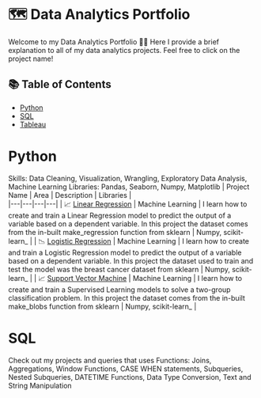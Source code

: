 # 🗺 Data Analytics Portfolio
Welcome to my Data Analytics Portfolio 🙌🏽
Here I provide a brief explanation to all of my data analytics projects.
Feel free to click on the project name!
## 📚 Table of Contents
- [Python](#python)
- [SQL](#sql)
- [Tableau](#tableau)

# Python 
Skills: Data Cleaning, Visualization, Wrangling, Exploratory Data Analysis, Machine Learning
Libraries: Pandas, Seaborn, Numpy, Matplotlib
| Project Name | Area | Description | Libraries |    
|---|---|---|---|
| 📈 [Linear Regression](https://github.com/Antonio417/Data_Analyst_Portfolio/tree/main/Python/LinearRegression) | Machine Learning | I learn how to create and train a Linear Regression model to predict the output of a variable based on a dependent variable. In this project the dataset comes from the in-built make_regression function from sklearn | Numpy, scikit-learn_ |
| 📉 [Logistic Regression](https://github.com/Antonio417/Data_Analyst_Portfolio/tree/main/Python/LogisticRegression) | Machine Learning | I learn how to create and train a Logistic Regression model to predict the output of a variable based on a dependent variable. In this project the dataset used to train and test the model was the breast cancer dataset from sklearn | Numpy, scikit-learn_ |
| 📈 [Support Vector Machine](https://github.com/Antonio417/Data_Analyst_Portfolio/tree/main/Python/SVM) | Machine Learning | I learn how to create and train a Supervised Learning models to solve a two-group classification problem. In this project the dataset comes from the in-built make_blobs function from sklearn | Numpy, scikit-learn_ |

# SQL
Check out my projects and queries that uses 
Functions: Joins, Aggregations, Window Functions, CASE WHEN statements, Subqueries, Nested Subqueries, DATETIME Functions, Data Type Conversion, Text and String Manipulation
